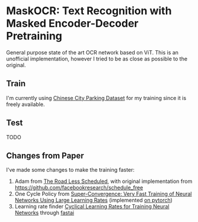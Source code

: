 # MaskOCR: Text Recognition with Masked Encoder-Decoder Pretraining

General purpose state of the art OCR network based on ViT. This is an unofficial implementation, however I tried to be as close as possible to the original.

## Train

I'm currently using [Chinese City Parking Dataset](https://github.com/detectRecog/CCPD) for my training since it is freely available.

## Test

TODO

## Changes from Paper

I've made some changes to make the training faster:

1. Adam from [The Road Less Scheduled](https://arxiv.org/abs/2405.15682), with original implementation from https://github.com/facebookresearch/schedule_free
2. One Cycle Policy from [Super-Convergence: Very Fast Training of Neural Networks Using Large Learning Rates](https://arxiv.org/abs/1708.07120) (implemented [on pytorch](https://pytorch.org/docs/stable/generated/torch.optim.lr_scheduler.OneCycleLR.html))
3. Learning rate finder [Cyclical Learning Rates for Training Neural Networks](https://arxiv.org/abs/1506.01186) through [fastai](https://github.com/fastai/fastai)
